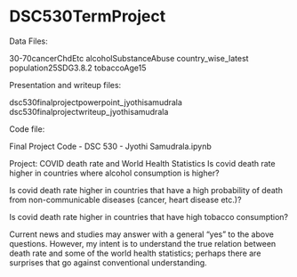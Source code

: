 # DSC530TermProject
Data Files: 

30-70cancerChdEtc
alcoholSubstanceAbuse
country_wise_latest
population25SDG3.8.2
tobaccoAge15

Presentation and writeup files:

dsc530finalprojectpowerpoint_jyothisamudrala
dsc530finalprojectwriteup_jyothisamudrala

Code file: 

Final Project Code - DSC 530 - Jyothi Samudrala.ipynb

Project: COVID death rate and World Health Statistics
Is covid death rate higher in countries where alcohol consumption is higher?

Is covid death rate higher in countries that have a high probability of death from non-communicable diseases (cancer, heart disease etc.)?

Is covid death rate higher in countries that have high tobacco consumption?

Current news and studies may answer with a general “yes” to the above questions. However, my intent is to understand the true relation between death rate and some of the world health statistics; perhaps there are surprises that go against conventional understanding.

